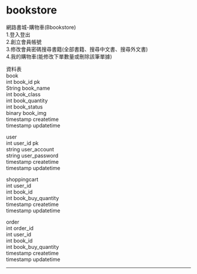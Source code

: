 # bookstore

網路書城-購物車(Bbookstore)</br>
1.登入登出</br>
2.創立會員帳號</br>
3.修改會員密碼搜尋書籍(全部書籍、搜尋中文書、搜尋外文書)</br>
4.我的購物車(能修改下單數量或刪除該筆單據)</br>

資料表</br>
book</br>
int		book_id		pk</br>
String		book_name</br>
int		book_class</br>
int		book_quantity</br>
int		book_status</br>
binary		book_img</br>
timestamp	createtime</br>
timestamp	updatetime</br>

user</br>
int		user_id		pk</br>
string		user_account</br>
string		user_password</br>
timestamp	createtime</br>
timestamp	updatetime</br>

shoppingcart</br>
int		user_id</br>
int		book_id</br>
int		book_buy_quantity</br>
timestamp	createtime</br>
timestamp	updatetime</br>

order</br>
int		order_id</br>
int		user_id</br>
int		book_id</br>
int		book_buy_quantity</br>
timestamp	createtime</br>
timestamp	updatetime</br>

------------------------------------


